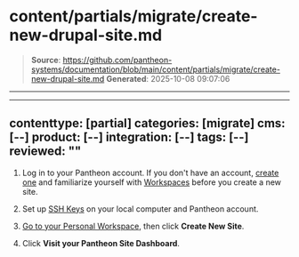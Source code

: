 # content/partials/migrate/create-new-drupal-site.md

> **Source**: https://github.com/pantheon-systems/documentation/blob/main/content/partials/migrate/create-new-drupal-site.md
> **Generated**: 2025-10-08 09:07:06

---

---
contenttype: [partial]
categories: [migrate]
cms: [--]
product: [--]
integration: [--]
tags: [--]
reviewed: ""
---

1. Log in to your Pantheon account. If you don't have an account, [create one](https://pantheon.io/register?docs) and familiarize yourself with [Workspaces](/guides/account-mgmt/workspace-sites-teams/workspaces) before you create a new site.

1. Set up [SSH Keys](/ssh-keys) on your local computer and Pantheon account.

1. [Go to your Personal Workspace](/guides/account-mgmt/workspace-sites-teams/workspaces#switch-between-workspaces), then click <Icon icon="windowRestore" text="Sites:"/> **Create New Site**.

1. Click **Visit your Pantheon Site Dashboard**.
